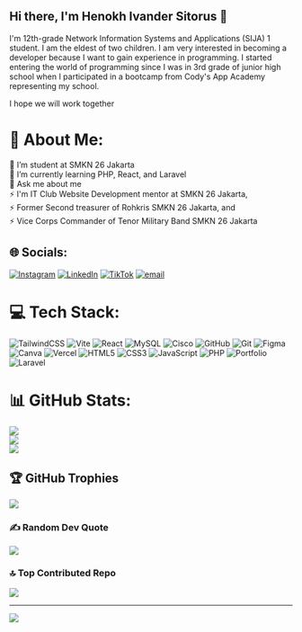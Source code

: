 ## Hi there, I'm Henokh Ivander Sitorus 👋

I'm 12th-grade Network Information Systems and Applications (SIJA) 1 student. I am the eldest of two children. I am very interested in becoming a developer because I want to gain experience in programming. I started entering the world of programming since I was in 3rd grade of junior high school when I participated in a bootcamp from Cody's App Academy representing my school.

I hope we will work together

# 💫 About Me:
🔭 I’m student at SMKN 26 Jakarta<br>🌱 I’m currently learning PHP, React, and Laravel<br>💬 Ask me about me<br>⚡ I'm IT Club Website Development mentor at SMKN 26 Jakarta, <br>      ⚡ Former Second treasurer of Rohkris SMKN 26 Jakarta, and<br>⚡ Vice Corps Commander of Tenor Military Band SMKN 26 Jakarta


## 🌐 Socials:
[![Instagram](https://img.shields.io/badge/Instagram-%23E4405F.svg?logo=Instagram&logoColor=white)](https://instagram.com/henokhivndr_) [![LinkedIn](https://img.shields.io/badge/LinkedIn-%230077B5.svg?logo=linkedin&logoColor=white)](https://linkedin.com/in/henokh-ivander-sitorus) [![TikTok](https://img.shields.io/badge/TikTok-%23000000.svg?logo=TikTok&logoColor=white)](https://tiktok.com/@henokhivndr_) [![email](https://img.shields.io/badge/Email-D14836?logo=gmail&logoColor=white)](mailto:henokhsitorus7@gmail.com) 

# 💻 Tech Stack:
![TailwindCSS](https://img.shields.io/badge/tailwindcss-%2338B2AC.svg?style=for-the-badge&logo=tailwind-css&logoColor=white) ![Vite](https://img.shields.io/badge/vite-%23646CFF.svg?style=for-the-badge&logo=vite&logoColor=white) ![React](https://img.shields.io/badge/react-%2320232a.svg?style=for-the-badge&logo=react&logoColor=%2361DAFB) ![MySQL](https://img.shields.io/badge/mysql-4479A1.svg?style=for-the-badge&logo=mysql&logoColor=white) ![Cisco](https://img.shields.io/badge/cisco-%23049fd9.svg?style=for-the-badge&logo=cisco&logoColor=black) ![GitHub](https://img.shields.io/badge/github-%23121011.svg?style=for-the-badge&logo=github&logoColor=white) ![Git](https://img.shields.io/badge/git-%23F05033.svg?style=for-the-badge&logo=git&logoColor=white) ![Figma](https://img.shields.io/badge/figma-%23F24E1E.svg?style=for-the-badge&logo=figma&logoColor=white) ![Canva](https://img.shields.io/badge/Canva-%2300C4CC.svg?style=for-the-badge&logo=Canva&logoColor=white) ![Vercel](https://img.shields.io/badge/vercel-%23000000.svg?style=for-the-badge&logo=vercel&logoColor=white) ![HTML5](https://img.shields.io/badge/html5-%23E34F26.svg?style=for-the-badge&logo=html5&logoColor=white) ![CSS3](https://img.shields.io/badge/css3-%231572B6.svg?style=for-the-badge&logo=css3&logoColor=white) ![JavaScript](https://img.shields.io/badge/javascript-%23323330.svg?style=for-the-badge&logo=javascript&logoColor=%23F7DF1E) ![PHP](https://img.shields.io/badge/php-%23777BB4.svg?style=for-the-badge&logo=php&logoColor=white) ![Portfolio](https://img.shields.io/badge/Portfolio-%23000000.svg?style=for-the-badge&logo=firefox&logoColor=#FF7139) ![Laravel](https://img.shields.io/badge/laravel-%23FF2D20.svg?style=for-the-badge&logo=laravel&logoColor=white)
# 📊 GitHub Stats:
![](https://github-readme-stats.vercel.app/api?username=SunburntPark&theme=bear&hide_border=true&include_all_commits=true&count_private=false)<br/>
![](https://nirzak-streak-stats.vercel.app/?user=SunburntPark&theme=bear&hide_border=true)<br/>
![](https://github-readme-stats.vercel.app/api/top-langs/?username=SunburntPark&theme=bear&hide_border=true&include_all_commits=true&count_private=false&layout=compact)

## 🏆 GitHub Trophies
![](https://github-profile-trophy.vercel.app/?username=SunburntPark&theme=radical&no-frame=true&no-bg=true&margin-w=4)

### ✍️ Random Dev Quote
![](https://quotes-github-readme.vercel.app/api?type=horizontal&theme=radical)

### 🔝 Top Contributed Repo
![](https://github-contributor-stats.vercel.app/api?username=SunburntPark&limit=5&theme=bear&combine_all_yearly_contributions=true)

---
[![](https://visitcount.itsvg.in/api?id=SunburntPark&icon=4&color=0)](https://visitcount.itsvg.in)

<!-- Proudly created with GPRM ( https://gprm.itsvg.in ) -->
